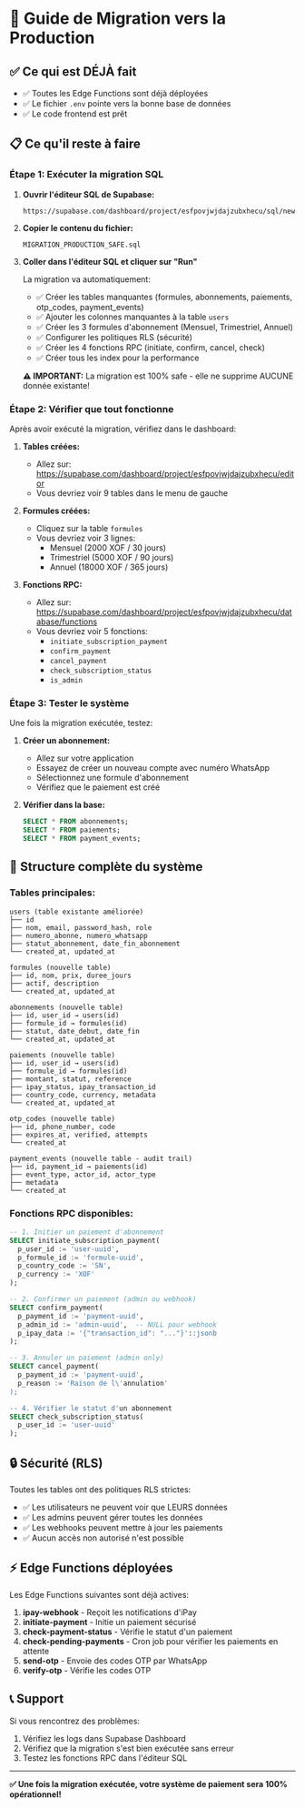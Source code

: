 # 🚀 Guide de Migration vers la Production

## ✅ Ce qui est DÉJÀ fait

- ✅ Toutes les Edge Functions sont déjà déployées
- ✅ Le fichier `.env` pointe vers la bonne base de données
- ✅ Le code frontend est prêt

## 📋 Ce qu'il reste à faire

### Étape 1: Exécuter la migration SQL

1. **Ouvrir l'éditeur SQL de Supabase:**
   ```
   https://supabase.com/dashboard/project/esfpovjwjdajzubxhecu/sql/new
   ```

2. **Copier le contenu du fichier:**
   ```
   MIGRATION_PRODUCTION_SAFE.sql
   ```

3. **Coller dans l'éditeur SQL et cliquer sur "Run"**

   La migration va automatiquement:
   - ✅ Créer les tables manquantes (formules, abonnements, paiements, otp_codes, payment_events)
   - ✅ Ajouter les colonnes manquantes à la table `users`
   - ✅ Créer les 3 formules d'abonnement (Mensuel, Trimestriel, Annuel)
   - ✅ Configurer les politiques RLS (sécurité)
   - ✅ Créer les 4 fonctions RPC (initiate, confirm, cancel, check)
   - ✅ Créer tous les index pour la performance

   **⚠️ IMPORTANT:** La migration est 100% safe - elle ne supprime AUCUNE donnée existante!

### Étape 2: Vérifier que tout fonctionne

Après avoir exécuté la migration, vérifiez dans le dashboard:

1. **Tables créées:**
   - Allez sur: https://supabase.com/dashboard/project/esfpovjwjdajzubxhecu/editor
   - Vous devriez voir 9 tables dans le menu de gauche

2. **Formules créées:**
   - Cliquez sur la table `formules`
   - Vous devriez voir 3 lignes:
     - Mensuel (2000 XOF / 30 jours)
     - Trimestriel (5000 XOF / 90 jours)
     - Annuel (18000 XOF / 365 jours)

3. **Fonctions RPC:**
   - Allez sur: https://supabase.com/dashboard/project/esfpovjwjdajzubxhecu/database/functions
   - Vous devriez voir 5 fonctions:
     - `initiate_subscription_payment`
     - `confirm_payment`
     - `cancel_payment`
     - `check_subscription_status`
     - `is_admin`

### Étape 3: Tester le système

Une fois la migration exécutée, testez:

1. **Créer un abonnement:**
   - Allez sur votre application
   - Essayez de créer un nouveau compte avec numéro WhatsApp
   - Sélectionnez une formule d'abonnement
   - Vérifiez que le paiement est créé

2. **Vérifier dans la base:**
   ```sql
   SELECT * FROM abonnements;
   SELECT * FROM paiements;
   SELECT * FROM payment_events;
   ```

## 🎯 Structure complète du système

### Tables principales:

```
users (table existante améliorée)
├── id
├── nom, email, password_hash, role
├── numero_abonne, numero_whatsapp
├── statut_abonnement, date_fin_abonnement
└── created_at, updated_at

formules (nouvelle table)
├── id, nom, prix, duree_jours
├── actif, description
└── created_at, updated_at

abonnements (nouvelle table)
├── id, user_id → users(id)
├── formule_id → formules(id)
├── statut, date_debut, date_fin
└── created_at, updated_at

paiements (nouvelle table)
├── id, user_id → users(id)
├── formule_id → formules(id)
├── montant, statut, reference
├── ipay_status, ipay_transaction_id
├── country_code, currency, metadata
└── created_at, updated_at

otp_codes (nouvelle table)
├── id, phone_number, code
├── expires_at, verified, attempts
└── created_at

payment_events (nouvelle table - audit trail)
├── id, payment_id → paiements(id)
├── event_type, actor_id, actor_type
├── metadata
└── created_at
```

### Fonctions RPC disponibles:

```sql
-- 1. Initier un paiement d'abonnement
SELECT initiate_subscription_payment(
  p_user_id := 'user-uuid',
  p_formule_id := 'formule-uuid',
  p_country_code := 'SN',
  p_currency := 'XOF'
);

-- 2. Confirmer un paiement (admin ou webhook)
SELECT confirm_payment(
  p_payment_id := 'payment-uuid',
  p_admin_id := 'admin-uuid',  -- NULL pour webhook
  p_ipay_data := '{"transaction_id": "..."}'::jsonb
);

-- 3. Annuler un paiement (admin only)
SELECT cancel_payment(
  p_payment_id := 'payment-uuid',
  p_reason := 'Raison de l\'annulation'
);

-- 4. Vérifier le statut d'un abonnement
SELECT check_subscription_status(
  p_user_id := 'user-uuid'
);
```

## 🔒 Sécurité (RLS)

Toutes les tables ont des politiques RLS strictes:

- ✅ Les utilisateurs ne peuvent voir que LEURS données
- ✅ Les admins peuvent gérer toutes les données
- ✅ Les webhooks peuvent mettre à jour les paiements
- ✅ Aucun accès non autorisé n'est possible

## ⚡ Edge Functions déployées

Les Edge Functions suivantes sont déjà actives:

1. **ipay-webhook** - Reçoit les notifications d'iPay
2. **initiate-payment** - Initie un paiement sécurisé
3. **check-payment-status** - Vérifie le statut d'un paiement
4. **check-pending-payments** - Cron job pour vérifier les paiements en attente
5. **send-otp** - Envoie des codes OTP par WhatsApp
6. **verify-otp** - Vérifie les codes OTP

## 📞 Support

Si vous rencontrez des problèmes:

1. Vérifiez les logs dans Supabase Dashboard
2. Vérifiez que la migration s'est bien exécutée sans erreur
3. Testez les fonctions RPC dans l'éditeur SQL

---

**✅ Une fois la migration exécutée, votre système de paiement sera 100% opérationnel!**
